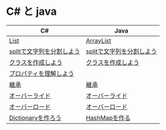 # C# と java

 | C# | Java |
 | -- | -- |
 | [List](https://paiza.jp/works/cs/primer/beginner-cs4/13035) | [ArrayList](https://paiza.jp/works/java/primer/beginner-java4/5035) |
 | [splitで文字列を分割しよう](https://paiza.jp/works/cs/primer/beginner-cs4/13036)  | [splitで文字列を分割しよう](https://paiza.jp/works/java/primer/beginner-java4/5036) |
 | [クラスを作成しよう](https://paiza.jp/works/cs/primer/beginner-cs7/21001) | [クラスを作成しよう](https://paiza.jp/works/java/primer/beginner-java7/5081) |
 | [プロパティを理解しよう](https://paiza.jp/works/cs/primer/beginner-cs7/21008) |     |
 | [継承](https://paiza.jp/works/cs/primer/beginner-cs8/21101)   |  [継承](https://paiza.jp/works/java/primer/beginner-java8/5091)   |
 | [オーバーライド](https://paiza.jp/works/cs/primer/beginner-cs8/21102)   | [オーバーライド](https://paiza.jp/works/java/primer/beginner-java8/5093)    |
 | [オーバーロード](https://paiza.jp/works/cs/primer/beginner-cs8/21105)   | [オーバーロード](https://paiza.jp/works/java/primer/beginner-java8/5096)    |
 | [Dictionaryを作ろう](https://paiza.jp/works/cs/primer/beginner-cs9/22902) | [HashMapを作る](https://paiza.jp/works/java/primer/beginner-java9/5101) |
